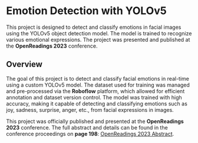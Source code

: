 # Emotion Detection with YOLOv5

This project is designed to detect and classify emotions in facial images using the YOLOv5 object detection model. The model is trained to recognize various emotional expressions. The project was presented and published at the **OpenReadings 2023** conference.

## Overview

The goal of this project is to detect and classify facial emotions in real-time using a custom YOLOv5 model. The dataset used for training was managed and pre-processed via the **Roboflow** platform, which allowed for efficient annotation and dataset version control. The model was trained with high accuracy, making it capable of detecting and classifying emotions such as joy, sadness, surprise, anger, etc., from facial expressions in images.

This project was officially published and presented at the **OpenReadings 2023** conference. The full abstract and details can be found in the conference proceedings on **page 198**: [OpenReadings 2023 Abstract](https://openreadings.eu/wp-content/abstracts/abstract-2023.pdf).

